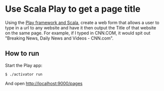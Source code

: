 # Use Scala Play to get a page title

Using the [Play framework and Scala](https://www.playframework.com/), create a web form that allows a user to type in a url to any website and have it then output the Title of that website on the same page. For example, if I typed in CNN.COM, it would spit out "Breaking News, Daily News and Videos - CNN.com".

## How to run

Start the Play app:

```
$ ./activator run
```

And open [http://localhost:9000/pages](http://localhost:9000/pages)
